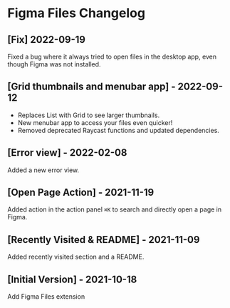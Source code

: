 # Figma Files Changelog

## [Fix] 2022-09-19

Fixed a bug where it always tried to open files in the desktop app, even though Figma was not installed.

## [Grid thumbnails and menubar app] - 2022-09-12

- Replaces List with Grid to see larger thumbnails.
- New menubar app to access your files even quicker!
- Removed deprecated Raycast functions and updated dependencies.

## [Error view] - 2022-02-08

Added a new error view.

## [Open Page Action] - 2021-11-19

Added action in the action panel `⌘K` to search and directly open a page in Figma.

## [Recently Visited & README] - 2021-11-09

Added recently visited section and a README.

## [Initial Version] - 2021-10-18

Add Figma Files extension
